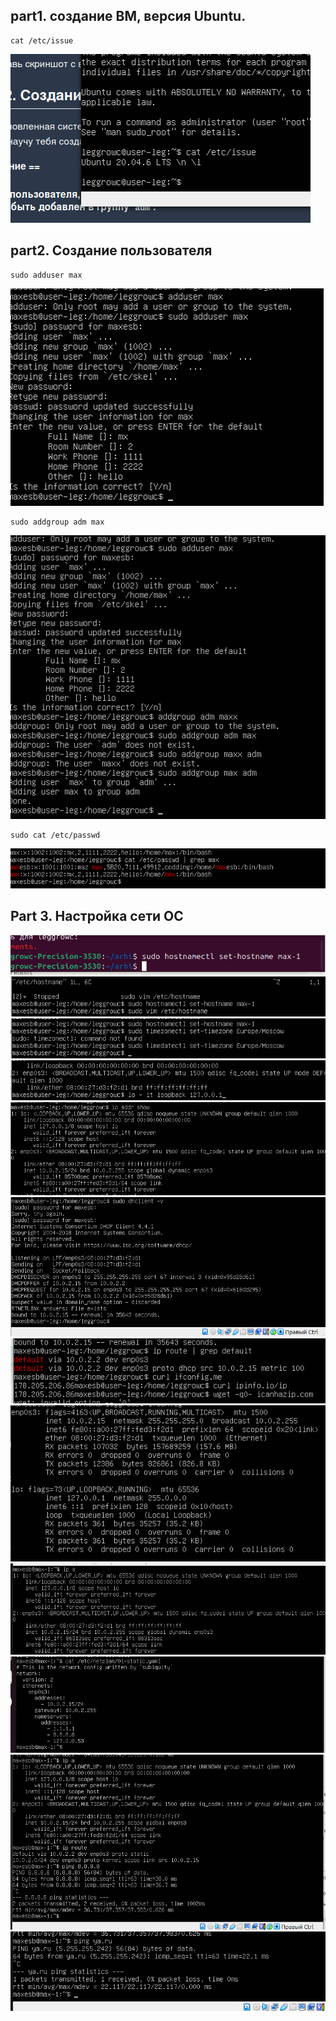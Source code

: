 ## part1. создание ВМ, версия Ubuntu.

```
cat /etc/issue
```

![img1](img/part1.1.png)

## part2. Создание пользователя

```
sudo adduser max
```

![img1](img/part2.1.png)
```
sudo addgroup adm max
```

![img1](img/part2.2.png)
```
sudo cat /etc/passwd
```
![img1](img/part2.3.png)

## Part 3. Настройка сети ОС
![img1](img/part3.1.png)
![img1](img/part3.2.png)
![img1](img/part3.3.png)
![img1](img/part3.4.png)
![img1](img/part3.6.png)
![img1](img/part3.7.png)
![img1](img/part3.8.png)
![img1](img/part3.9.png)
![img1](img/part3.10.png)
![img1](img/part3.11.png)
![img1](img/part3.12.png)
![img1](img/part3.13.png)
